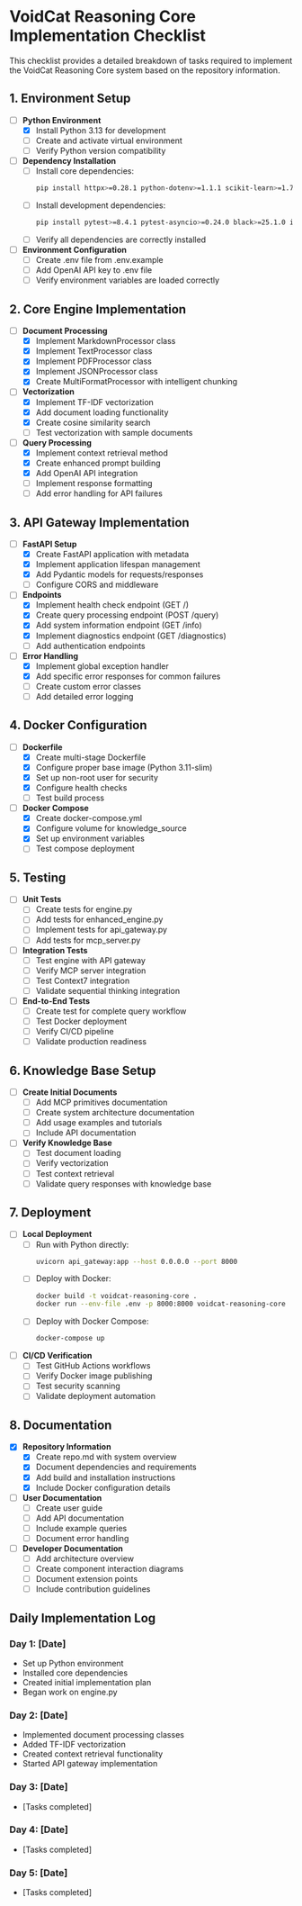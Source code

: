 # VoidCat Reasoning Core Implementation Checklist

This checklist provides a detailed breakdown of tasks required to implement the VoidCat Reasoning Core system based on the repository information.

## 1. Environment Setup

- [ ] **Python Environment**
  - [x] Install Python 3.13 for development
  - [ ] Create and activate virtual environment
  - [ ] Verify Python version compatibility

- [ ] **Dependency Installation**
  - [ ] Install core dependencies:
    ```bash
    pip install httpx>=0.28.1 python-dotenv>=1.1.1 scikit-learn>=1.7.0 numpy>=2.3.1 fastapi>=0.104.1 uvicorn>=0.24.0 pydantic>=2.11.7 openai>=1.0.0 PyPDF2==3.0.0
    ```
  - [ ] Install development dependencies:
    ```bash
    pip install pytest>=8.4.1 pytest-asyncio>=0.24.0 black>=25.1.0 isort>=5.13.2 flake8>=7.1.1 mypy>=1.10.0
    ```
  - [ ] Verify all dependencies are correctly installed

- [ ] **Environment Configuration**
  - [ ] Create .env file from .env.example
  - [ ] Add OpenAI API key to .env file
  - [ ] Verify environment variables are loaded correctly

## 2. Core Engine Implementation

- [ ] **Document Processing**
  - [x] Implement MarkdownProcessor class
  - [x] Implement TextProcessor class
  - [x] Implement PDFProcessor class
  - [x] Implement JSONProcessor class
  - [x] Create MultiFormatProcessor with intelligent chunking

- [ ] **Vectorization**
  - [x] Implement TF-IDF vectorization
  - [x] Add document loading functionality
  - [x] Create cosine similarity search
  - [ ] Test vectorization with sample documents

- [ ] **Query Processing**
  - [x] Implement context retrieval method
  - [x] Create enhanced prompt building
  - [x] Add OpenAI API integration
  - [ ] Implement response formatting
  - [ ] Add error handling for API failures

## 3. API Gateway Implementation

- [ ] **FastAPI Setup**
  - [x] Create FastAPI application with metadata
  - [x] Implement application lifespan management
  - [x] Add Pydantic models for requests/responses
  - [ ] Configure CORS and middleware

- [ ] **Endpoints**
  - [x] Implement health check endpoint (GET /)
  - [x] Create query processing endpoint (POST /query)
  - [x] Add system information endpoint (GET /info)
  - [x] Implement diagnostics endpoint (GET /diagnostics)
  - [ ] Add authentication endpoints

- [ ] **Error Handling**
  - [x] Implement global exception handler
  - [x] Add specific error responses for common failures
  - [ ] Create custom error classes
  - [ ] Add detailed error logging

## 4. Docker Configuration

- [ ] **Dockerfile**
  - [x] Create multi-stage Dockerfile
  - [x] Configure proper base image (Python 3.11-slim)
  - [x] Set up non-root user for security
  - [x] Configure health checks
  - [ ] Test build process

- [ ] **Docker Compose**
  - [x] Create docker-compose.yml
  - [x] Configure volume for knowledge_source
  - [x] Set up environment variables
  - [ ] Test compose deployment

## 5. Testing

- [ ] **Unit Tests**
  - [ ] Create tests for engine.py
  - [ ] Add tests for enhanced_engine.py
  - [ ] Implement tests for api_gateway.py
  - [ ] Add tests for mcp_server.py

- [ ] **Integration Tests**
  - [ ] Test engine with API gateway
  - [ ] Verify MCP server integration
  - [ ] Test Context7 integration
  - [ ] Validate sequential thinking integration

- [ ] **End-to-End Tests**
  - [ ] Create test for complete query workflow
  - [ ] Test Docker deployment
  - [ ] Verify CI/CD pipeline
  - [ ] Validate production readiness

## 6. Knowledge Base Setup

- [ ] **Create Initial Documents**
  - [ ] Add MCP primitives documentation
  - [ ] Create system architecture documentation
  - [ ] Add usage examples and tutorials
  - [ ] Include API documentation

- [ ] **Verify Knowledge Base**
  - [ ] Test document loading
  - [ ] Verify vectorization
  - [ ] Test context retrieval
  - [ ] Validate query responses with knowledge base

## 7. Deployment

- [ ] **Local Deployment**
  - [ ] Run with Python directly:
    ```bash
    uvicorn api_gateway:app --host 0.0.0.0 --port 8000
    ```
  - [ ] Deploy with Docker:
    ```bash
    docker build -t voidcat-reasoning-core .
    docker run --env-file .env -p 8000:8000 voidcat-reasoning-core
    ```
  - [ ] Deploy with Docker Compose:
    ```bash
    docker-compose up
    ```

- [ ] **CI/CD Verification**
  - [ ] Test GitHub Actions workflows
  - [ ] Verify Docker image publishing
  - [ ] Test security scanning
  - [ ] Validate deployment automation

## 8. Documentation

- [x] **Repository Information**
  - [x] Create repo.md with system overview
  - [x] Document dependencies and requirements
  - [x] Add build and installation instructions
  - [x] Include Docker configuration details

- [ ] **User Documentation**
  - [ ] Create user guide
  - [ ] Add API documentation
  - [ ] Include example queries
  - [ ] Document error handling

- [ ] **Developer Documentation**
  - [ ] Add architecture overview
  - [ ] Create component interaction diagrams
  - [ ] Document extension points
  - [ ] Include contribution guidelines

## Daily Implementation Log

### Day 1: [Date]
- Set up Python environment
- Installed core dependencies
- Created initial implementation plan
- Began work on engine.py

### Day 2: [Date]
- Implemented document processing classes
- Added TF-IDF vectorization
- Created context retrieval functionality
- Started API gateway implementation

### Day 3: [Date]
- [Tasks completed]

### Day 4: [Date]
- [Tasks completed]

### Day 5: [Date]
- [Tasks completed]